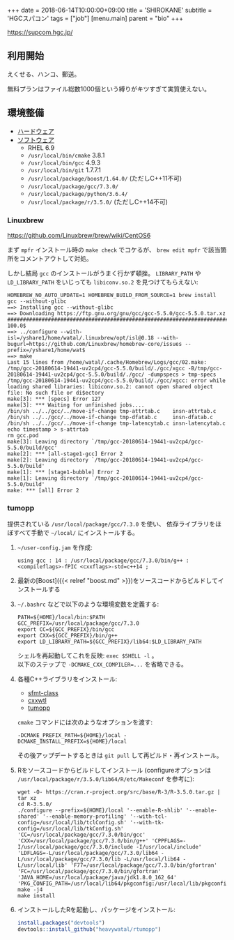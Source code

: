+++
date = 2018-06-14T10:00:00+09:00
title = 'SHIROKANE'
subtitle = 'HGCスパコン'
tags = ["job"]
[menu.main]
  parent = "bio"
+++

https://supcom.hgc.jp/

## 利用開始

えくせる、ハンコ、郵送。

無料プランはファイル総数1000個という縛りがキツすぎて実質使えない。


## 環境整備

- [ハードウェア](https://supcom.hgc.jp/japanese/sys_const/system-main.html)
- [ソフトウェア](https://supcom.hgc.jp/internal/cgi/version_up_s3/select.cgi)
    - RHEL 6.9
    - `/usr/local/bin/cmake` 3.8.1
    - `/usr/local/bin/gcc` 4.9.3
    - `/usr/local/bin/git` 1.7.7.1
    - `/usr/local/package/boost/1.64.0/` (ただしC++11不可)
    - `/usr/local/package/gcc/7.3.0/`
    - `/usr/local/package/python/3.6.4/`
    - `/usr/local/package/r/3.5.0/` (ただしC++14不可)


### Linuxbrew

https://github.com/Linuxbrew/brew/wiki/CentOS6

まず `mpfr` インストール時の `make check` でコケるが、
`brew edit mpfr` で該当箇所をコメントアウトして対処。

しかし結局 `gcc` のインストールがうまく行かず頓挫。
`LIBRARY_PATH` や `LD_LIBRARY_PATH` をいじっても
`libiconv.so.2` を見つけてもらえない:
```
HOMEBREW_NO_AUTO_UPDATE=1 HOMEBREW_BUILD_FROM_SOURCE=1 brew install gcc --without-glibc
==> Installing gcc --without-glibc
==> Downloading https://ftp.gnu.org/gnu/gcc/gcc-5.5.0/gcc-5.5.0.tar.xz
############################################################################################################################################################ 100.0$
==> ../configure --with-isl=/yshare1/home/watal/.linuxbrew/opt/isl@0.18 --with-bugurl=https://github.com/Linuxbrew/homebrew-core/issues --prefix=/yshare1/home/wat$
==> make
Last 15 lines from /home/watal/.cache/Homebrew/Logs/gcc/02.make:
/tmp/gcc-20180614-19441-uv2cp4/gcc-5.5.0/build/./gcc/xgcc -B/tmp/gcc-20180614-19441-uv2cp4/gcc-5.5.0/build/./gcc/ -dumpspecs > tmp-specs
/tmp/gcc-20180614-19441-uv2cp4/gcc-5.5.0/build/./gcc/xgcc: error while loading shared libraries: libiconv.so.2: cannot open shared object file: No such file or di$ectory
make[3]: *** [specs] Error 127
make[3]: *** Waiting for unfinished jobs....
/bin/sh ../../gcc/../move-if-change tmp-attrtab.c    insn-attrtab.c
/bin/sh ../../gcc/../move-if-change tmp-dfatab.c     insn-dfatab.c
/bin/sh ../../gcc/../move-if-change tmp-latencytab.c insn-latencytab.c
echo timestamp > s-attrtab
rm gcc.pod
make[3]: Leaving directory `/tmp/gcc-20180614-19441-uv2cp4/gcc-5.5.0/build/gcc'
make[2]: *** [all-stage1-gcc] Error 2
make[2]: Leaving directory `/tmp/gcc-20180614-19441-uv2cp4/gcc-5.5.0/build'
make[1]: *** [stage1-bubble] Error 2
make[1]: Leaving directory `/tmp/gcc-20180614-19441-uv2cp4/gcc-5.5.0/build'
make: *** [all] Error 2
```


### tumopp

提供されている `/usr/local/package/gcc/7.3.0` を使い、
依存ライブラリをほぼすべて手動で `~/local/` にインストールする。

1.  `~/user-config.jam` を作成:
    ```
    using gcc : 14 : /usr/local/package/gcc/7.3.0/bin/g++ : <compileflags>-fPIC <cxxflags>-std=c++14 ;
    ```

1.  最新の[Boost]({{< relref "boost.md" >}})をソースコードからビルドしてインストールする

1.  `~/.bashrc` などで以下のような環境変数を定義する:
    ```
    PATH=${HOME}/local/bin:$PATH
    GCC_PREFIX=/usr/local/package/gcc/7.3.0
    export CC=${GCC_PREFIX}/bin/gcc
    export CXX=${GCC_PREFIX}/bin/g++
    export LD_LIBRARY_PATH=${GCC_PREFIX}/lib64:$LD_LIBRARY_PATH
    ```
    シェルを再起動してこれを反映: `exec $SHELL -l` 。<br>
    以下のステップで `-DCMAKE_CXX_COMPILER=...` を省略できる。

1.  各種C++ライブラリをインストール:
    - [sfmt-class](https://github.com/heavywatal/sfmt-class)
    - [cxxwtl](https://github.com/heavywatal/cxxwtl)
    - [tumopp](https://github.com/heavywatal/tumopp)

    `cmake` コマンドには次のようなオプションを渡す:
    ```
    -DCMAKE_PREFIX_PATH=${HOME}/local -DCMAKE_INSTALL_PREFIX=${HOME}/local
    ```
    その後アップデートするときは `git pull` して再ビルド・再インストール。

1.  Rをソースコードからビルドしてインストール
    (configureオプションは `/usr/local/package/r/3.5.0/lib64/R/etc/Makeconf` を参考に):
    ```
    wget -O- https://cran.r-project.org/src/base/R-3/R-3.5.0.tar.gz | tar xz
    cd R-3.5.0/
    ./configure --prefix=${HOME}/local '--enable-R-shlib' '--enable-shared' '--enable-memory-profiling' '--with-tcl-config=/usr/local/lib/tclConfig.sh' '--with-tk-config=/usr/local/lib/tkConfig.sh' 'CC=/usr/local/package/gcc/7.3.0/bin/gcc' 'CXX=/usr/local/package/gcc/7.3.0/bin/g++' 'CPPFLAGS=-I/usr/local/package/gcc/7.3.0/include -I/usr/local/include' 'LDFLAGS=-L/usr/local/package/gcc/7.3.0/lib64 -L/usr/local/package/gcc/7.3.0/lib -L/usr/local/lib64 -L/usr/local/lib' 'F77=/usr/local/package/gcc/7.3.0/bin/gfortran' 'FC=/usr/local/package/gcc/7.3.0/bin/gfortran' 'JAVA_HOME=/usr/local/package/java/jdk1.8.0_162_64' 'PKG_CONFIG_PATH=/usr/local/lib64/pkgconfig:/usr/local/lib/pkgconfig:/usr/local/share/pkgconfig:/usr/lib64/pkgconfig:/usr/lib/pkgconfig:/usr/share/pkgconfig'
    make -j4
    make install
    ```

1.  インストールしたRを起動し、パッケージをインストール:
    ```r
    install.packages("devtools")
    devtools::install_github("heavywatal/rtumopp")
    ```
